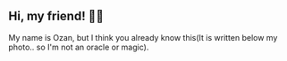 ## Hi, my friend! 👋👋

My name is Ozan, but I think you already know this(It is written below my photo.. so I'm not an oracle or magic).
